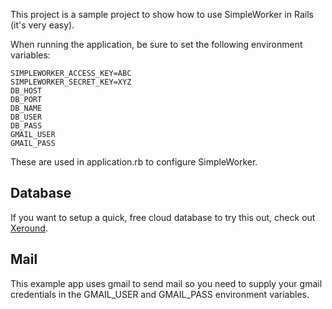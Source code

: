 This project is a sample project to show how to use SimpleWorker in Rails (it's very easy).

When running the application, be sure to set the following environment variables:

```
SIMPLEWORKER_ACCESS_KEY=ABC
SIMPLEWORKER_SECRET_KEY=XYZ
DB_HOST
DB_PORT
DB_NAME
DB_USER
DB_PASS
GMAIL_USER
GMAIL_PASS
```

These are used in application.rb to configure SimpleWorker.

## Database

If you want to setup a quick, free cloud database to try this out, check out [Xeround](http://xeround.com/). 

## Mail

This example app uses gmail to send mail so you need to supply your gmail credentials in the GMAIL_USER and
GMAIL_PASS environment variables.
